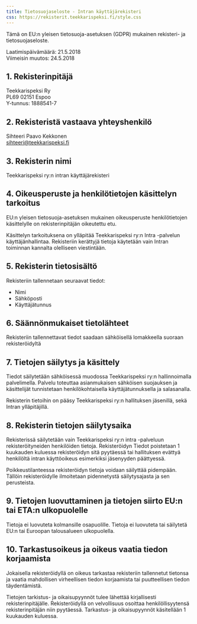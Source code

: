 ```yaml
---
title: Tietosuojaseloste - Intran käyttäjärekisteri
css: https://rekisterit.teekkarispeksi.fi/style.css
---
```


Tämä on EU:n yleisen tietosuoja-asetuksen (GDPR) mukainen rekisteri- ja tietosuojaseloste.

Laatimispäivämäärä: 21.5.2018  
Viimeisin muutos: 24.5.2018

## 1. Rekisterinpitäjä

Teekkarispeksi Ry  
PL69 02151 Espoo  
Y-tunnus: 1888541-7  

## 2. Rekisteristä vastaava yhteyshenkilö

Sihteeri Paavo Kekkonen  
[sihteeri@teekkarispeksi.fi](mailto:sihteeri@teekkarispeksi.fi)

## 3. Rekisterin nimi

Teekkarispeksi ry:n intran käyttäjärekisteri

## 4. Oikeusperuste ja henkilötietojen käsittelyn tarkoitus

EU:n yleisen tietosuoja-asetuksen mukainen oikeusperuste henkilötietojen käsittelylle on rekisterinpitäjän oikeutettu etu.

Käsittelyn tarkoituksena on ylläpitää Teekkarispeksi ry:n Intra -palvelun käyttäjänhallintaa. Rekisteriin kerättyjä tietoja käytetään vain Intran toiminnan kannalta olelliseen viestintään.

## 5. Rekisterin tietosisältö

Rekisteriin tallennetaan seuraavat tiedot:

  * Nimi
  * Sähköposti
  * Käyttäjätunnus

## 6. Säännönmukaiset tietolähteet

Rekisteriin tallennettavat tiedot saadaan sähköisellä lomakkeella suoraan rekisteröidyltä

## 7. Tietojen säilytys ja käsittely

Tiedot säilytetään sähköisessä muodossa Teekkarispeksi ry:n hallinnoimalla palvelimella. Palvelu toteuttaa asianmukaisen sähköisen suojauksen ja käsittelijät tunnistetaan henkilökohtaisella käyttäjätunnuksella ja salasanalla.

Rekisterin tietoihin on pääsy Teekkarispeksi ry:n hallituksen jäsenillä, sekä Intran ylläpitäjillä.

## 8. Rekisterin tietojen säilytysaika

Rekisterissä säilytetään vain Teekkarispeksi ry:n intra -palveluun rekisteröityneiden henkilöiden tietoja. Rekisteröidyn Tiedot poistetaan 1 kuukauden kuluessa rekisteröidyn sitä pyytäessä tai hallituksen evättyä henkilöltä intran käyttöoikeus esimerkiksi jäsenyyden päättyessä.

Poikkeustilanteessa rekisteröidyn tietoja voidaan säilyttää pidempään. Tällöin rekisteröidylle ilmoitetaan pidennetystä säilytysajasta ja sen perusteista.

## 9. Tietojen luovuttaminen ja tietojen siirto EU:n tai ETA:n ulkopuolelle

Tietoja ei luovuteta kolmansille osapuolille. Tietoja ei luovuteta tai säilytetä EU:n tai Euroopan talousalueen ulkopuolella.

## 10. Tarkastusoikeus ja oikeus vaatia tiedon korjaamista

Jokaisella rekisteröidyllä on oikeus tarkastaa rekisteriin tallennetut tietonsa ja vaatia mahdollisen virheellisen tiedon korjaamista tai puutteellisen tiedon täydentämistä. 

Tietojen tarkistus- ja oikaisupyynnöt tulee lähettää kirjallisesti rekisterinpitäjälle. Rekisteröidyllä on velvollisuus osoittaa henkilöllisyytensä rekisterinpitäjän niin pyytäessä. Tarkastus- ja oikaisupyynnöt käsitellään 1 kuukauden kuluessa.

